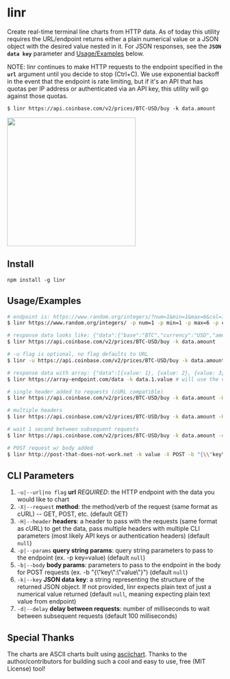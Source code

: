 # linr

Create real-time terminal line charts from HTTP data. As of today this utility requires the URL/endpoint returns either a plain numerical value or a JSON object with the desired value nested in it. For JSON responses, see the **`JSON data key`** parameter and [Usage/Examples](#usageexamples) below.

NOTE: linr continues to make HTTP requests to the endpoint specified in the **`url`** argument until you decide to stop (Ctrl+C). We use exponential backoff in the event that the endpoint is rate limiting, but if it's an API that has quotas per IP address or authenticated via an API key, this utility will go against those quotas.

`$ linr https://api.coinbase.com/v2/prices/BTC-USD/buy -k data.amount`

<img src="https://user-images.githubusercontent.com/13718950/80319524-a93c1d00-87de-11ea-96ab-aa93a51f1543.png" width="300">

## Install

`npm install -g linr`

## Usage/Examples

```sh
# endpoint is: https://www.random.org/integers/?num=1&min=1&max=6&col=1&base=10&format=plain&rnd=new
$ linr https://www.random.org/integers/ -p num=1 -p min=1 -p max=6 -p col=1 -p base=10 -p format=plain -p rnd=new

# response data looks like: {"data":{"base":"BTC","currency":"USD","amount":"7650.37"}}
$ linr https://api.coinbase.com/v2/prices/BTC-USD/buy -k data.amount

# -u flag is optional, no flag defaults to URL
$ linr -u https://api.coinbase.com/v2/prices/BTC-USD/buy -k data.amount

# response data with array: {"data":[{value: 1}, {value: 2}, {value: 3}]}
$ linr https://array-endpoint.com/data -k data.1.value # will use the value `2` from the data above

# single header added to requests (cURL compatible)
$ linr https://api.coinbase.com/v2/prices/BTC-USD/buy -k data.amount -H "x-my-header: the_value"

# multiple headers
$ linr https://api.coinbase.com/v2/prices/BTC-USD/buy -k data.amount -H "x-my-header: the_value" -H "Another: header"

# wait 1 second between subsequent requests
$ linr https://api.coinbase.com/v2/prices/BTC-USD/buy -k data.amount -d 1000

# POST request w/ body added
$ linr http://post-that-does-not-work.net -k value -X POST -b "{\\"key\\":\\"value\\"}"
```

## CLI Parameters

1. `-u|--url|no flag` **url** *REQUIRED*: the HTTP endpoint with the data you would like to chart
2. `-X|--request` **method**: the method/verb of the request (same format as cURL) -- GET, POST, etc. (default GET)
3. `-H|--header` **headers**: a header to pass with the requests (same format as cURL) to get the data, pass multiple headers with multiple CLI parameters (most likely API keys or authentication headers) (default `null`)
4. `-p|--params` **query string params**: query string parameters to pass to the endpoint (ex. -p key=value) (default `null`)
5. `-b|--body` **body params**: parameters to pass to the endpoint in the body for POST requests (ex. -b "{\\"key\\":\\"value\\"}") (default `null`)
6. `-k|--key` **JSON data key**: a string representing the structure of the returned JSON object. If not provided, linr expects plain text of just a numerical value returned (default `null`, meaning expecting plain text value from endpoint)
7. `-d|--delay` **delay between requests**: number of milliseconds to wait between subsequent requests (default 100 milliseconds)

## Special Thanks

The charts are ASCII charts built using [asciichart](https://github.com/kroitor/asciichart). Thanks to the author/contributors for building such a cool and easy to use, free (MIT License) tool!